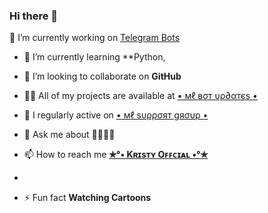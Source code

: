 ### Hi there 👋

🔭 I’m currently working on [Telegram Bots](https://t.me/ML_BotUpdates)

- 🌱 I’m currently learning **Python,

- 👯 I’m looking to collaborate on **GitHub**

- 👨‍💻 All of my projects are available at [• мℓ вσт υρ∂αтєѕ •](https://github.com/mlbotupdates)

- 📝 I regularly active on <a href='https://t.me/ML_SupportGroup'>• мℓ ѕυρρσят gяσυρ •</a></b>

- 💬 Ask me about **👲😁😁😁**

- 📫 How to reach me **<a href='https://t.me/Itz_Me_Malayaali'>✯°• Kʀɪsᴛʏ Oꜰꜰᴄɪᴀʟ •°✯</a></b>**
- 
- ⚡ Fun fact **Watching Cartoons**


